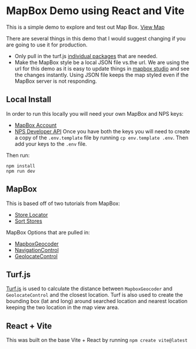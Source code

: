 # MapBox Demo using React and Vite

This is a simple demo to explore and test out Map Box. [View Map](https://map-location-44c956.netlify.app/)

There are several things in this demo that I would suggest changing if you are going to use it for production.

- Only pull in the turf.js [individual packages](https://github.com/Turfjs/turf#in-nodejs) that are needed.
- Make the MapBox style be a local JSON file vs.the url. We are using the url for this demo as it is easy to update things in [mapbox studio](https://studio.mapbox.com/) and see the changes instantly. Using JSON file keeps the map styled even if the MapBox server is not responding.

## Local Install

In order to run this locally you will need your own MapBox and NPS keys:

- [MapBox Account](https://account.mapbox.com/auth/signup/)
- [NPS Developer API](https://www.nps.gov/subjects/developer/get-started.htm)
  Once you have both the keys you will need to create a copy of the `.env.template` file by running `cp env.template .env`. Then add your keys to the `.env` file.

Then run:

```
npm install
npm run dev
```

## MapBox

This is based off of two tutorials from MapBox:

- [Store Locator](https://docs.mapbox.com/help/tutorials/building-a-store-locator/)
- [Sort Stores](https://docs.mapbox.com/help/tutorials/geocode-and-sort-stores/)

MapBox Options that are pulled in:

- [MapboxGeocoder](https://docs.mapbox.com/mapbox-gl-js/example/mapbox-gl-geocoder/)
- [NavigationControl](https://docs.mapbox.com/mapbox-gl-js/example/navigation/)
- [GeolocateControl](https://docs.mapbox.com/mapbox-gl-js/example/locate-user/)

## Turf.js

[Turf.js](https://turfjs.org/) is used to calculate the distance between `MapboxGeocoder` and `GeolocateControl` and the closest location.
Turf is also used to create the bounding box (lat and long) around searched location and nearest location keeping the two location in the map view area.

## React + Vite

This was built on the base Vite + React by running `npm create vite@latest`

